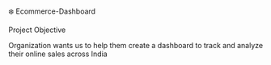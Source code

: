 ❄️ Ecommerce-Dashboard

Project Objective

Organization wants us to help them create a dashboard to track and analyze their online sales across India
